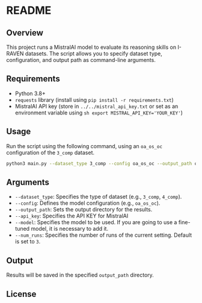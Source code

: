 # README

## Overview
This project runs a MistralAI model to evaluate its reasoning skills on I-RAVEN datasets. The script allows you to specify dataset type, configuration, and output path as command-line arguments.

## Requirements
- Python 3.8+
- `requests` library (install using `pip install -r requirements.txt`)
- MistralAI API key (store in `../../mistral_api_key.txt` or set as an environment variable using ```sh export MISTRAL_API_KEY='YOUR_KEY'```)

## Usage
Run the script using the following command, using an `oa_os_oc` configuration of the `3_comp` dataset.
```sh
python3 main.py --dataset_type 3_comp --config oa_os_oc --output_path output/3_comp/
```

## Arguments
- `--dataset_type`: Specifies the type of dataset (e.g., `3_comp`, `4_comp`).
- `--config`: Defines the model configuration (e.g., `oa_os_oc`). 
- `--output_path`: Sets the output directory for the results.
- `--api_key`: Specifies the API KEY for MistralAI 
- `--model`: Specifies the model to be used. If you are going to use a fine-tuned model, it is necessary to add it. 
- `--num_runs`: Specifies the number of runs of the current setting. Default is set to `3`. 

## Output
Results will be saved in the specified `output_path` directory.

## License

